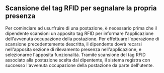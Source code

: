 ## Scansione del tag RFID per segnalare la propria presenza
Per cominciare ad usurfruire di una postazione, è necessario prima che il dipendente scansioni un apposito tag RFID per informare l'applicazione dell'avvenuta occupazione della postazione.
Per effettuare l'operazione di scansione precedentemente descritta, il dipendente dovrà recarsi nell'apposita sezione di rilevamento presenza nell'applicazione, e selezionarne l'apposita funzionalità.
Tramite scansione del tag RFID associato alla postazione scelta dal dipentente, il sistema registra con successo l'avvenuta occupazione della postazione da parte dell'utente.